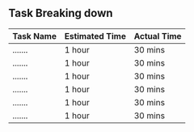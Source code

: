 ## Task Breaking down

Task Name | Estimated Time | Actual Time
------|------|------
....... | 1 hour | 30 mins
....... | 1 hour | 30 mins
....... | 1 hour | 30 mins
....... | 1 hour | 30 mins
....... | 1 hour | 30 mins
....... | 1 hour | 30 mins